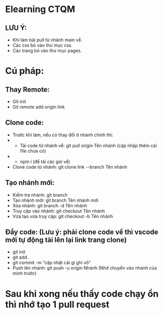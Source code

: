 # Elearning CTQM

## LƯU Ý: 
- Khi làm bài pull từ nhánh main về.
- Các css bỏ vào thư mục css.
- Các trang bỏ vào thư mục pages.

# Cú pháp: 
## Thay Remote:
- Git init
- Git remote add origin link

## Clone code:
- Trước khi làm, nếu có thay đổi ở nhánh chính thì:
- - Tải code từ nhánh về: git pull origin Tên nhánh (cập nhập thêm cái file chưa có)
- - npm i (để tải các gói về)
- Clone code từ nhánh: git clone link --branch Tên nhánh

## Tạo nhánh mới: 
- Kiểm tra nhánh: git branch
- Tạo nhánh mới: git branch Tên nhánh mới
- Xóa nhánh: git branch -d Tên nhánh
- Truy cập vào nhánh: git checkout Tên nhánh
- Vừa tạo vừa truy cập: git checkout -b Tên nhánh

## Đẩy code: (Lưu ý: phải clone code về thì vscode mới tự động tải lên lại link trang clone)
- git init
- git add . 
- git commit -m “cập nhật cái gì ghi vô”
- Push lên nhánh: git push -u origin Nhánh (Nhớ chuyển vào nhánh của mình trước)

# Sau khi xong nếu thấy code chạy ổn thì nhớ tạo 1 pull request
